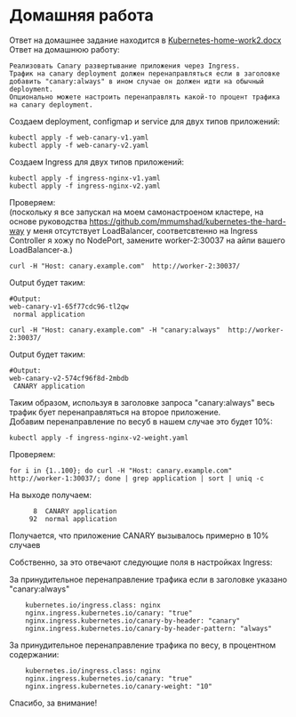 # Домашняя работа

Ответ на домашнее задание находится в [Kubernetes-home-work2.docx](Kubernetes-home-work2.docx)   
Ответ на домашнюю работу:
```
Реализовать Canary развертывание приложения через Ingress. 
Трафик на canary deployment должен перенаправляться если в заголовке добавить "canary:always" в ином случае он должен идти на обычный deployment. 
Опционально можете настроить перенаправлять какой-то процент трафика на canary deployment.
```

Создаем deployment, configmap и service для двух типов приложений:
```
kubectl apply -f web-canary-v1.yaml
kubectl apply -f web-canary-v2.yaml
```

Создаем Ingress для двух типов приложений:
```
kubectl apply -f ingress-nginx-v1.yaml
kubectl apply -f ingress-nginx-v2.yaml
```
Проверяем:  
(поскольку я все запускал на моем самонастроеном кластере, на основе руководства https://github.com/mmumshad/kubernetes-the-hard-way у меня отсутствует LoadBalancer, соответсвтенно на Ingress Controller я хожу по NodePort, замените worker-2:30037 на айпи вашего LoadBalancer-а.)

```
curl -H "Host: canary.example.com"  http://worker-2:30037/
```
Output будет таким:
```
#Output:
web-canary-v1-65f77cdc96-tl2qw
 normal application
```

```
curl -H "Host: canary.example.com" -H "canary:always"  http://worker-2:30037/
```
Output будет таким:
```
#Output:
web-canary-v2-574cf96f8d-2mbdb
 CANARY application
```
Таким образом, используя в заголовке запроса "canary:always" весь трафик бует перенаправляться на второе приложение.  
Добавим перенаправление по весуб в нашем случае это будет 10%:

```
kubectl apply -f ingress-nginx-v2-weight.yaml
```

Проверяем: 
```
for i in {1..100}; do curl -H "Host: canary.example.com" http://worker-1:30037/; done | grep application | sort | uniq -c
```
На выходе получаем:
```
      8  CANARY application
     92  normal application
```
Получается, что приложение CANARY вызывалось примерно в 10% случаев

Собственно, за это отвечают следующие поля в настройках Ingress:

За принудительное перенаправление трафика если в заголовке указано "canary:always"

```
    kubernetes.io/ingress.class: nginx
    nginx.ingress.kubernetes.io/canary: "true"
    nginx.ingress.kubernetes.io/canary-by-header: "canary"
    nginx.ingress.kubernetes.io/canary-by-header-pattern: "always"
```
За принудительное перенаправление трафика по весу, в процентном содержании:

```
    kubernetes.io/ingress.class: nginx
    nginx.ingress.kubernetes.io/canary: "true"
    nginx.ingress.kubernetes.io/canary-weight: "10"
```

Спасибо, за внимание!